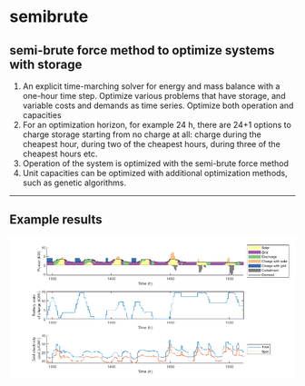 # semibrute
## semi-brute force method to optimize systems with storage
1. An explicit time-marching solver for energy and mass balance with a one-hour time step. Optimize various problems that have storage, and variable costs and demands as time series. Optimize both operation and capacities
2. For an optimization horizon, for example 24 h, there are 24+1 options to charge storage starting from no charge at all: charge during the cheapest hour, during two of the cheapest hours, during three of the cheapest hours etc.
3. Operation of the system is optimized with the semi-brute force method
4. Unit capacities can be optimized with additional optimization methods, such as genetic algorithms. 

---
## Example results

![example week](figures/week1.png)
